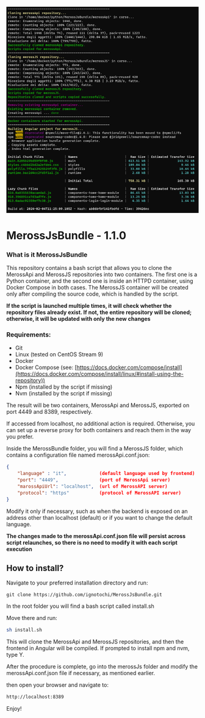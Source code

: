 ![ezcv logo](https://github.com/ignotochi/MerossJsBundle/blob/master/merossBundleInstallScriptExample.png)

# MerossJsBundle - 1.1.0

### What is it MerossJsBundle

This repository contains a bash script that allows you to clone the MerossApi and MerossJS repositories into two containers. The first one is a Python container, and the second one is inside an HTTPD container, using Docker Compose in both cases. The MerossJS container will be created only after compiling the source code, which is handled by the script.

**If the script is launched multiple times, it will check whether the repository files already exist. If not, the entire repository will be cloned; otherwise, it will be updated with only the new changes**

### Requirements:

- Git
- Linux (tested on CentOS Stream 9)
- Docker
- Docker Compose (see: [https://docs.docker.com/compose/install](https://docs.docker.com/compose/install/linux/#install-using-the-repository))
- Npm (installed by the script if missing)
- Nvm (installed by the script if missing)
  
The result will be two containers, MerossApi and MerossJS, exported on port 4449 and 8389, respectively.

If accessed from localhost, no additional action is required. Otherwise, you can set up a reverse proxy for both containers and reach them in the way you prefer.

Inside the MerossBundle folder, you will find a MerossJS folder, which contains a configuration file named merossApi.conf.json:

``` json 
{
    "language" : "it",            (default language used by frontend)
    "port": "4449",               (port of MerossApi server)
    "marossApiUrl": "localhost",  (url of MerossAPI server)
    "protocol": "https"           (protocol of MerossAPI server)
}
```

Modify it only if necessary, such as when the backend is exposed on an address other than localhost (default) or if you want to change the default language.

**The changes made to the merossApi.conf.json file will persist across script relaunches, so there is no need to modify it with each script execution**

## How to install?

Navigate to your preferred installation directory and run:

```
git clone https://github.com/ignotochi/MerossJsBundle.git
```
In the root folder you will find a bash script called install.sh

Move there and run:

``` bash 
sh install.sh
```

This will clone the MerossApi and MerossJS repositories, and then the frontend in Angular will be compiled. If prompted to install npm and nvm, type Y.

After the procedure is complete, go into the merossJs folder and modify the merossApi.conf.json file if necessary, as mentioned earlier.

then open your browser and navigate to:

``` bash 
http://localhost:8389
```

Enjoy!



